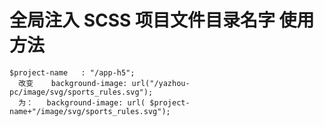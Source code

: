

# 全局注入 SCSS 项目文件目录名字 使用方法
  
   
```
$project-name   : "/app-h5";
  改变    background-image: url("/yazhou-pc/image/svg/sports_rules.svg");
  为：   background-image: url( $project-name+"/image/svg/sports_rules.svg");

```


 